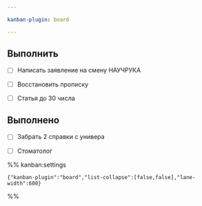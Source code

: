 ```yaml
---

kanban-plugin: board

---
```


## Выполнить

- [ ] Написать заявление на смену НАУЧРУКА
- [ ] Восстановить прописку
- [ ] Статья до 30 числа


## Выполнено

- [ ] Забрать 2 справки с универа
- [ ] Стоматолог




%% kanban:settings
```
{"kanban-plugin":"board","list-collapse":[false,false],"lane-width":600}
```
%%